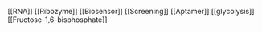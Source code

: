 [[RNA]]
[[Ribozyme]]
[[Biosensor]]
[[Screening]]
[[Aptamer]]
[[glycolysis]]
[[Fructose-1,6-bisphosphate]]
